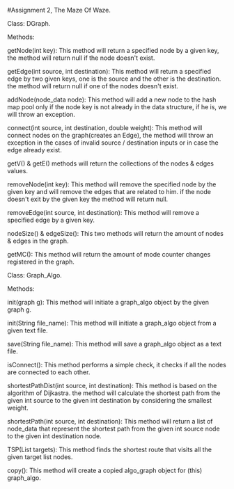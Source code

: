 #Assignment 2, The Maze Of Waze.

Class: DGraph.

Methods: 

getNode(int key): This method will return a specified node by a given key, the method will return null if the node doesn't exist.

getEdge(int source, int destination): This method will return a specified edge by two given keys, one is the source and the other is the destination. the method will return null if one of the nodes doesn't exist.

addNode(node_data node): This method will add a new node to the hash map pool only if the node key is not already in the data structure, if he is, we will throw an exception.

connect(int source, int destination, double weight): This method will connect nodes on the graph(creates an Edge), the method will throw an exception in the cases of invalid source / destination inputs or in case the edge already exist.

getV() & getE() methods will return the collections of the nodes & edges values.

removeNode(int key): This method will remove the specified node by the given key and will remove the edges that are related to him. if the node doesn't exit by the given key the method will return null.

removeEdge(int source, int destination): This method will remove a specified edge by a given key.

nodeSize() & edgeSize(): This two methods will return the amount of nodes & edges in the graph.

getMC(): This method will return the amount of mode counter changes registered in the graph. 

Class: Graph_Algo.

Methods: 

init(graph g): This method will initiate a graph_algo object by the given graph g.

init(String file_name): This method will initiate a graph_algo object from a given text file.

save(String file_name): This method will save a graph_algo object as a text file.

isConnect(): This method performs a simple check, it checks if all the nodes are connected to each other.

shortestPathDist(int source, int destination): This method is based on the algorithm of Dijkastra. the method will calculate the shortest path from the given int source to the given int destination by considering the smallest weight.

shortestPath(int source, int destination): This method will return a list of node_data that represent the shortest path from the given int source node to the given int destination node.

TSP(List<Integer> targets): This method finds the shortest route that visits all the given target list nodes.

copy(): This method will create a copied algo_graph object for (this) graph_algo.